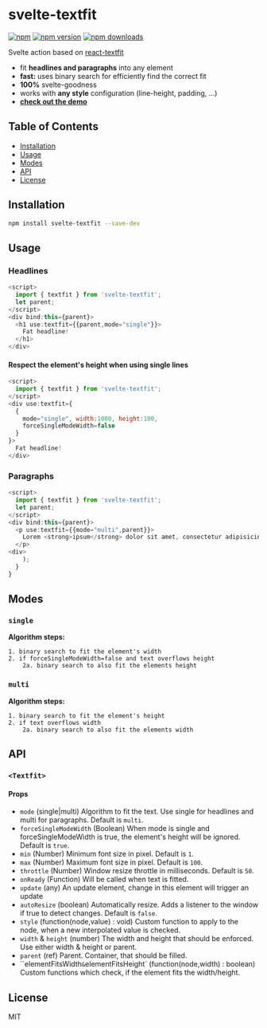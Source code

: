 svelte-textfit
=========================

[![npm](https://img.shields.io/badge/npm-svelte--textfit-brightgreen.svg?style=flat-square)]()
[![npm version](https://img.shields.io/npm/v/svelte-textfit.svg?style=flat-square)](https://www.npmjs.com/package/svelte-textfit)
[![npm downloads](https://img.shields.io/npm/dm/svelte-textfit.svg?style=flat-square)](https://www.npmjs.com/package/svelte-textfit)

Svelte action based on [react-textfit](https://github.com/malte-wessel/react-textfit)

* fit **headlines and paragraphs** into any element
* **fast:** uses binary search for efficiently find the correct fit
* **100%** svelte-goodness
* works with **any style** configuration (line-height, padding, ...)
* **[check out the demo](http://gradientdescent.de/porting-textfit)**

## Table of Contents

- [Installation](#installation)
- [Usage](#usage)
- [Modes](#modes)
- [API](#api)
- [License](#license)

## Installation
```bash
npm install svelte-textfit --save-dev
```

## Usage

### Headlines

```javascript
<script>
  import { textfit } from 'svelte-textfit';
  let parent;
</script>
<div bind:this={parent}>
  <h1 use:textfit={{parent,mode="single"}}>
    Fat headline!
  </h1>
</div>
```

#### Respect the element's height when using single lines

```javascript
<script>
  import { textfit } from 'svelte-textfit';
</script>
<div use:textfit={
  {
    mode="single", width:1000, height:100,
    forceSingleModeWidth=false
  }
}>      
  Fat headline!
</div>
```

### Paragraphs

```javascript
<script>
  import { textfit } from 'svelte-textfit';
  let parent;
</script>
<div bind:this={parent}>
  <p use:textfit={{mode="multi",parent}}>
    Lorem <strong>ipsum</strong> dolor sit amet, consectetur adipisicing elit, sed do eiusmod tempor incididunt ut labore et dolore magna aliqua. Ut enim ad minim veniam, quis nostrud exercitation ullamco laboris nisi ut aliquip ex ea commodo consequat. Duis aute irure dolor in reprehenderit in voluptate velit esse cillum dolore eu fugiat nulla pariatur. Excepteur sint occaecat cupidatat non proident, sunt in culpa qui officia deserunt mollit anim id est laborum.
  </p>
<div>
    );
  }
}
```

## Modes

### `single`

**Algorithm steps:**

```
1. binary search to fit the element's width
2. if forceSingleModeWidth=false and text overflows height
    2a. binary search to also fit the elements height
```

### `multi`

**Algorithm steps:**

```
1. binary search to fit the element's height
2. if text overflows width
    2a. binary search to also fit the elements width
```

## API

### `<Textfit>`

#### Props

* `mode` (single|multi) Algorithm to fit the text. Use single for headlines and multi for paragraphs. Default is `multi`.
* `forceSingleModeWidth` (Boolean) When mode is single and forceSingleModeWidth is true, the element's height will be ignored. Default is `true`.
* `min` (Number) Minimum font size in pixel. Default is `1`.
* `max` (Number) Maximum font size in pixel. Default is `100`.
* `throttle` (Number) Window resize throttle in milliseconds. Default is `50`.
* `onReady` (Function) Will be called when text is fitted.
* `update` (any) An update element, change in this element will trigger an update 
* `autoResize` (boolean) Automatically resize. Adds a listener to the window if true to detect changes. Default is `false`.
* `style` (function(node,value) : void) Custom function to apply to the node, when a new interpolated value is checked.
* `width` & `height` (number) The width and height that should be enforced. Use either width & height or parent.
* `parent` (ref) Parent. Container, that should be filled.
* ``elementFitsWidth` & `elementFitsHeight` (function(node,width) : boolean) Custom functions which check, if the element fits the width/height.

## License

MIT
